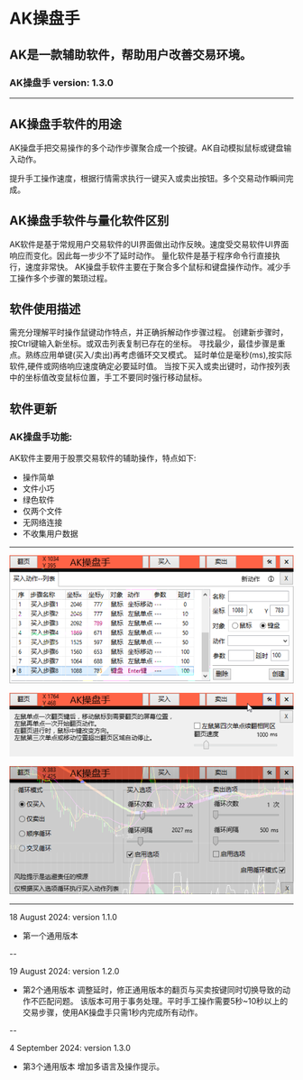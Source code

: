# AK操盘手

## AK是一款辅助软件，帮助用户改善交易环境。

### AK操盘手 version: 1.3.0

---
## AK操盘手软件的用途

AK操盘手把交易操作的多个动作步骤聚合成一个按键。AK自动模拟鼠标或键盘输入动作。

提升手工操作速度，根据行情需求执行一键买入或卖出按钮。多个交易动作瞬间完成。

## AK操盘手软件与量化软件区别

AK软件是基于常规用户交易软件的UI界面做出动作反映。速度受交易软件UI界面响应而变化。因此每一步少不了延时动作。
量化软件是基于程序命令行直接执行，速度非常快。
AK操盘手软件主要在于聚合多个鼠标和键盘操作动作。减少手工操作多个步骤的繁琐过程。

## 软件使用描述

需充分理解平时操作鼠键动作特点，并正确拆解动作步骤过程。
创建新步骤时，按Ctrl键输入新坐标。或双击列表复制已存在的坐标。
寻找最少，最佳步骤是重点。熟练应用单键(买入/卖出)再考虑循环交叉模式。
延时单位是毫秒(ms),按实际软件,硬件或网络响应速度确定必要延时值。
当按下买入或卖出键时，动作按列表中的坐标值改变鼠标位置，手工不要同时强行移动鼠标。

## 软件更新

### AK操盘手功能:
AK软件主要用于股票交易软件的辅助操作，特点如下:
- 操作简单
- 文件小巧
- 绿色软件
- 仅两个文件
- 无网络连接
- 不收集用户数据

---

![动作列表截图](./Images/aklist.png)

![翻页功能截图](./Images/akpage.png)

![循环动作截图](./Images/akloop.png)

---

18 August 2024: version 1.1.0
- 第一个通用版本

--

19 August 2024: version 1.2.0
- 第2个通用版本
调整延时，修正通用版本的翻页与买卖按键同时切换导致的动作不匹配问题。
该版本可用于事务处理。平时手工操作需要5秒~10秒以上的交易步骤，使用AK操盘手只需1秒内完成所有动作。

--

4 September 2024: version 1.3.0
- 第3个通用版本
增加多语言及操作提示。
